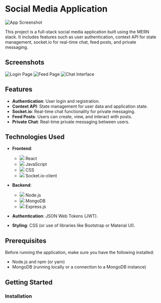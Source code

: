 # Social Media Application

![App Screenshot](./screenshots/app-screenshot.png)

This project is a full-stack social media application built using the MERN stack. It includes features such as user authentication, context API for state management, socket.io for real-time chat, feed posts, and private messaging.

## Screenshots

![Login Page](./screenshots/login-page.png)
![Feed Page](./screenshots/feed-page.png)
![Chat Interface](./screenshots/chat-interface.png)

## Features

- **Authentication**: User login and registration.
- **Context API**: State management for user data and application state.
- **Socket.io**: Real-time chat functionality for private messaging.
- **Feed Posts**: Users can create, view, and interact with posts.
- **Private Chat**: Real-time private messaging between users.

## Technologies Used

- **Frontend**: 
  - <img src="https://img.icons8.com/color/48/000000/react-native.png"/> React
  - <img src="https://img.icons8.com/color/48/000000/javascript.png"/> JavaScript
  - <img src="https://img.icons8.com/color/48/000000/css3.png"/> CSS
  - <img src="https://img.icons8.com/color/48/000000/socket-io.png"/> Socket.io-client
- **Backend**: 
  - <img src="https://img.icons8.com/color/48/000000/nodejs.png"/> Node.js
  - <img src="https://img.icons8.com/color/48/000000/mongodb.png"/> MongoDB
  - <img src="https://img.icons8.com/color/48/000000/express.png"/> Express.js

- **Authentication**: JSON Web Tokens (JWT).
- **Styling**: CSS (or use of libraries like Bootstrap or Material UI).

## Prerequisites

Before running the application, make sure you have the following installed:

- Node.js and npm (or yarn)
- MongoDB (running locally or a connection to a MongoDB instance)

## Getting Started

### Installation
